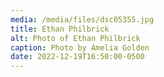 ```yaml
---
media: /media/files/dsc05355.jpg
title: Ethan Philbrick
alt: Photo of Ethan Philbrick
caption: Photo by Amelia Golden
date: 2022-12-19T16:50:00-0500
---
```

